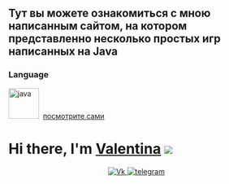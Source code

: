 ## Тут вы можете ознакомиться с мною написанным сайтом, на  котором представленно несколько простых игр написанных на Java
### Language
<img src="https://cdn.jsdelivr.net/gh/devicons/devicon/icons/java/java-plain-wordmark.svg" title="java" width="60" height="60"/>&nbsp;
 [посмотрите сами](https://vsplatonova.github.io/Simple-gameJava/)

# Hi there, I'm [Valentina](https://vsplatonova.github.io/Simple-gameJava/) ![](https://github.com/blackcater/blackcater/raw/main/images/Hi.gif) 


<div id="socials" align="center">
<a href="https://vk.com/valentinaplatonova">
		<img src="https://img.shields.io/badge/vk-blue?style=for-the-badge&logo=vk&logoColor=whit" alt="Vk"/>
<a href="https://t.me/v_platonova1">
		<img src="https://img.shields.io/badge/telegram-blue?style=for-the-badge&logo=telegram&logoColor=whit" alt="telegram"/>
</div>
	

	
